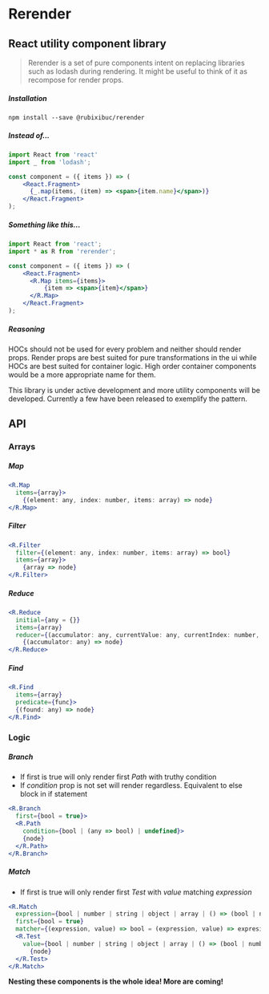 # Rerender
 
## React utility component library

> Rerender is a set of pure components intent on replacing libraries such as lodash during rendering. It might be useful to think of it as recompose for render props.

##### Installation

```text
npm install --save @rubixibuc/rerender
```

##### Instead of...

```jsx harmony
import React from 'react'
import _ from 'lodash';

const component = ({ items }) => (
    <React.Fragment>
      {_.map(items, (item) => <span>{item.name}</span>)}
    </React.Fragment>
);
```
##### Something like this...

```jsx harmony
import React from 'react';
import * as R from 'rerender';

const component = ({ items }) => (
    <React.Fragment>
      <R.Map items={items}>
          {item => <span>{item}</span>}
      </R.Map>
    </React.Fragment>
);
```

##### Reasoning

HOCs should not be used for every problem and neither should render props. Render props are best suited for pure transformations in the ui while HOCs are best suited for container logic. High order container components would be a more appropriate name for them.

This library is under active development and more utility components will be developed. Currently a few have been released to exemplify the pattern.

## API

### Arrays

##### Map

```jsx harmony
<R.Map 
  items={array}>
    {(element: any, index: number, items: array) => node}
</R.Map> 
```
##### Filter

```jsx harmony
<R.Filter 
  filter={(element: any, index: number, items: array) => bool} 
  items={array}>
    {array => node}
</R.Filter>
```

##### Reduce

```jsx harmony
<R.Reduce 
  initial={any = {}} 
  items={array} 
  reducer={(accumulator: any, currentValue: any, currentIndex: number, items: array) => accumulator: any}>
    {(accumulator: any) => node}
</R.Reduce>
```

##### Find

```jsx harmony
<R.Find
  items={array}
  predicate={func}>
  {(found: any) => node}
</R.Find>
```

### Logic

##### Branch

* If first is true will only render first *Path* with truthy condition
* If *condition* prop is not set will render regardless. Equivalent to else block in if statement

```jsx harmony
<R.Branch 
  first={bool = true}>
  <R.Path
    condition={bool | (any => bool) | undefined}>
    {node}
  </R.Path> 
</R.Branch>
```

##### Match

* If first is true will only render first *Test* with *value* matching *expression*

```jsx harmony
<R.Match 
  expression={bool | number | string | object | array | () => (bool | number | string | object | array )}
  first={bool = true}
  matcher={(expression, value) => bool = (expression, value) => expresion === value}>
  <R.Test 
    value={bool | number | string | object | array | () => (bool | number | string | object | array )}>
      {node}
  </R.Test>
</R.Match>
```

**Nesting these components is the whole idea! More are coming!**
